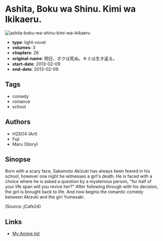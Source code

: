# Ashita, Boku wa Shinu. Kimi wa Ikikaeru.

![ashita-boku-wa-shinu-kimi-wa-ikikaeru](https://cdn.myanimelist.net/images/manga/2/195032.jpg)

-   **type**: light-novel
-   **volumes**: 3
-   **chapters**: 26
-   **original-name**: 明日、ボクは死ぬ。キミは生き返る。
-   **start-date**: 2013-02-09
-   **end-date**: 2013-02-09

## Tags

-   comedy
-   romance
-   school

## Authors

-   H2SO4 (Art)
-   Fuji
-   Maru (Story)

## Sinopse

Born with a scary face, Sakamoto Akizuki has always been feared in his school, however one night he witnesses a girl's death. He is faced with a choice where he is asked a question by a mysterious person, "for half of your life span will you revive her?" After following through with his decision, the girl is brought back to life. And now begins the romantic comedy between Akizuki and the girl Yumesaki.

(Source: jCafe24)

## Links

-   [My Anime list](https://myanimelist.net/manga/58753/Ashita_Boku_wa_Shinu_Kimi_wa_Ikikaeru)
